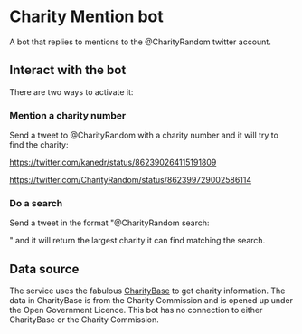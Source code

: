 # Charity Mention bot

A bot that replies to mentions to the @CharityRandom twitter account.

## Interact with the bot

There are two ways to activate it:

### Mention a charity number

Send a tweet to @CharityRandom with a charity number and it will try to find
the charity:

https://twitter.com/kanedr/status/862390264115191809

https://twitter.com/CharityRandom/status/862399729002586114

### Do a search

Send a tweet in the format "@CharityRandom search: <search terms>" and it will
return the largest charity it can find matching the search.



## Data source

The service uses the fabulous [CharityBase](http://charitybase.uk/) to get
charity information. The data in CharityBase is from the Charity Commission
and is opened up under the Open Government Licence. This bot has no connection
to either CharityBase or the Charity Commission.
